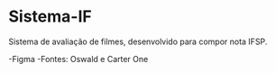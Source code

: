 # Sistema-IF

Sistema de avaliação de filmes, desenvolvido para compor nota IFSP.

-Figma
-Fontes: Oswald e Carter One
